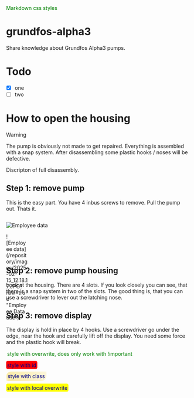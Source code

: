 <style>
.green {
    color: green;
}

mark {
  background-color: transparent !important;
  color: green !important;
  padding: 0.2em;
  border-radius: 0.3em;
}

mark.one {
  background: linear-gradient(
  -100deg,
  hsla(48,92%,75%,.3),
  hsla(48,92%,75%,.7) 95%,
  hsla(48,92%,75%,.1)
  ) !important;
  color: darkblue !important;
  border-radius: 1em 0 !important;
  padding: .3em !important;
  }

  #m1{
  background-color: red  !important;
  color: darkblue !important;
  padding: 0.2em  !important;
  border-radius: 0.3em  !important;
}

</style>

<div class="green">
    Markdown css styles
</div>

# grundfos-alpha3
Share knowledge about Grundfos Alpha3 pumps.

# Todo

+ [x] one
+ [ ] two

# How to open the housing
> [!WARNING]  
> The pump is obviously not made to get repaired. Everything is assembled with a snap system. After disassembling some plastic hooks / noses will be defective.

Discripton of full disassembly.

## Step 1: remove pump
This is the easy part. You have 4 inbus screws to remove. Pull the pump out. Thats it.

<img scr="./images/2025-02-15 12.18.17.JPG">  

![Employee data](/repository/images/2025-02-15_12.18.17.JPG?raw=true "Employee Data title")

<div style="width:60px ; height:60px">
![Employee data](/repository/images/2025-02-15_12.18.17.JPG?raw=true "Employee Data title")
</div>

## Step 2: remove pump housing
Look at the housing. There are 4 slots. If you look closely you can see, that there is a snap system in two of the slots.
The good thing is, that you can use a screwdriver to lever out the latching nose. 

## Step 3: remove display
The display is hold in place by 4 hooks. Use a screwdriver go under the edge, near the hook and carefully lift off the display. You need some force and the plastic hook will break.

<mark>style with overwrite, does only work with !important</mark>

<mark id="m1">style with id</mark>

<mark class="one">style with class</mark>  

<mark style="background-color: yellow !important; color: darkblue !important;"> style with local overwrite</mark>


